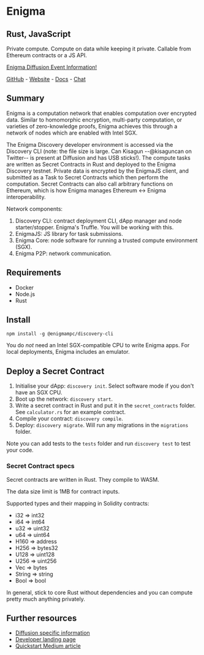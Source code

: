 # Enigma
## Rust, JavaScript

Private compute. Compute on data while keeping it private. Callable from Ethereum contracts or a JS API.

[Enigma Diffusion Event Information!](https://medium.com/p/dbe1e1cc7984/edit)

[GitHub](https://github.com/enigmampc) - [Website](https://enigma.co/) - [Docs](https://enigma.co/discovery-documentation/) - [Chat](https://discord.gg/SJK32GY)


## Summary

Enigma is a computation network that enables computation over encrypted data. Similar to homomorphic encryption, multi-party computation, or varieties of zero-knowledge proofs, Enigma achieves this through a network of nodes which are enabled with Intel SGX. 

The Enigma Discovery developer environment is accessed via the Discovery CLI (note: the file size is large. Can Kisagun --@kisaguncan on Twitter-- is present at Diffusion and has USB sticks!). The compute tasks are written as Secret Contracts in Rust and deployed to the Enigma Discovery testnet. Private data is encrypted by the EnigmaJS client, and submitted as a Task to Secret Contracts which then perform the computation. Secret Contracts can also call arbitrary functions on Ethereum, which is how Enigma manages Ethereum <-> Enigma interoperability. 

Network components:

1. Discovery CLI: contract deployment CLI, dApp manager and node starter/stopper. Enigma's Truffle. You will be working with this.
2. EnigmaJS: JS library for task submissions.
3. Enigma Core: node software for running a trusted compute environment (SGX).
4. Enigma P2P: network communication.

## Requirements

- Docker
- Node.js
- Rust

## Install

```
npm install -g @enigmampc/discovery-cli
```

You do *not* need an Intel SGX-compatible CPU to write Enigma apps. For local deployments, Enigma includes an emulator.

## Deploy a Secret Contract

1. Initialise your dApp: `discovery init`. Select software mode if you don't have an SGX CPU.
2. Boot up the network: `discovery start`. 
3. Write a secret contract in Rust and put it in the `secret_contracts` folder. See `calculator.rs` for an example contract.
4. Compile your contract: `discovery compile`.
5. Deploy: `discovery migrate`. Will run any migrations in the `migrations` folder. 

Note you can add tests to the `tests` folder and run `discovery test` to test your code.

### Secret Contract specs

Secret contracts are written in Rust. They compile to WASM.

The data size limit is 1MB for contract inputs.

Supported types and their mapping in Solidity contracts:
- i32 => int32
- i64 => int64
- u32 => uint32
- u64 => uint64
- H160 => address
- H256 => bytes32
- U128 => uint128
- U256 => uint256
- Vec => bytes
- String => string
- Bool => bool

In general, stick to core Rust without dependencies and you can compute pretty much anything privately.

## Further resources

- [Diffusion specific information](https://medium.com/p/dbe1e1cc7984/edit)
- [Developer landing page](https://enigma.co/developers/)
- [Quickstart Medium article](https://enigma.co/start)